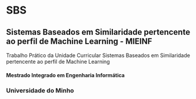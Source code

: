 # SBS
## Sistemas Baseados em Similaridade pertencente ao perfil de Machine Learning - MIEINF

Trabalho Prático da Unidade Curricular Sistemas Baseados em Similaridade pertencente ao perfil de Machine Learning

#### Mestrado Integrado em Engenharia Informática 

### Universidade do Minho
